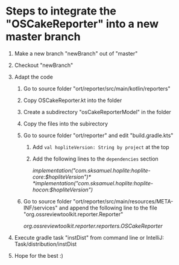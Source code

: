 # Steps to integrate the "OSCakeReporter" into a new master branch

1. Make a new branch "newBranch" out of "master"
2. Checkout "newBranch"
3. Adapt the code
    1. Go to source folder "ort/reporter/src/main/kotlin/reporters"
	2. Copy OSCakeReporter.kt into the folder
	3. Create a subdirectory "osCakeReporterModel" in the folder
	4. Copy the files into the subirectory
	5. Go to source folder "ort/reporter" and edit "build.gradle.kts"
		1. Add `val hopliteVersion: String by project` at the top
		2. Add the following lines to the `dependencies` section
		
			*implementation("com.sksamuel.hoplite:hoplite-core:$hopliteVersion")*
			*implementation("com.sksamuel.hoplite:hoplite-hocon:$hopliteVersion")*
	6. Go to source folder "ort/reporter/src/main/resources/META-INF/services" and append the following line to the file "org.ossreviewtoolkit.reporter.Reporter"
	
		*org.ossreviewtoolkit.reporter.reporters.OSCakeReporter*

4. Execute gradle task "instDist" from command line or IntelliJ: Task/distribution/instDist
5. Hope for the best :)
